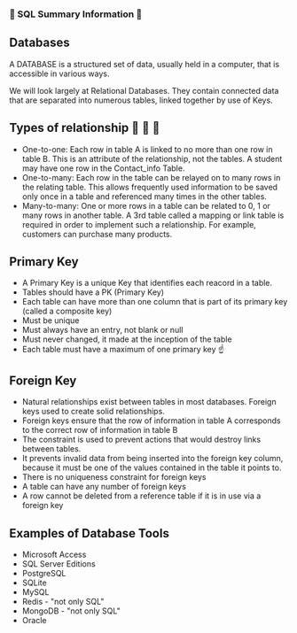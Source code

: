 ### :japanese_goblin: SQL Summary Information :running:

## Databases

A DATABASE is a structured set of data, usually held in a computer, that is accessible in various ways.

We will look largely at Relational Databases. They contain connected data that are separated into numerous tables, linked together by use of Keys.

## Types of relationship :couple: :two_men_holding_hands: :two_women_holding_hands:
- One-to-one: Each row in table A is linked to no more than one row in table B. This is an attribute of the relationship, not the tables. A student may have one row in the Contact_info Table.
- One-to-many: Each row in the table can be relayed on to many rows in the relating table. This allows frequently used information to be saved only once in a table and referenced many times in the other tables.
- Many-to-many: One or more rows in a table can be related to 0, 1 or many rows in another table. A 3rd table called a mapping or link table is required in order to implement such a relationship. For example, customers can purchase many products.

## Primary Key
- A Primary Key is a unique Key that identifies each reacord in a table.
- Tables should have a PK (Primary Key)
- Each table can have more than one column that is part of its primary key (called a composite key)
- Must be unique
- Must always have an entry, not blank or null
- Must never changed, it made at the inception of the table
- Each table must have a maximum of one primary key :point_up:

## Foreign Key
- Natural relationships exist between tables in most databases. Foreign keys used to create solid relationships.
- Foreign keys ensure that the row of information in table A corresponds to the correct row of information in table B
- The constraint is used to prevent actions that would destroy links between tables.
- It prevents invalid data from being inserted into the foreign key column, because it must be one of the values contained in the table it points to.
- There is no uniqueness constraint for foreign keys
- A table can have any number of foreign keys
- A row cannot be deleted from a reference table if it is in use via a foreign key

## Examples of Database Tools
- Microsoft Access
- SQL Server Editions
- PostgreSQL
- SQLite
- MySQL
- Redis - "not only SQL"
- MongoDB - "not only SQL"
- Oracle
